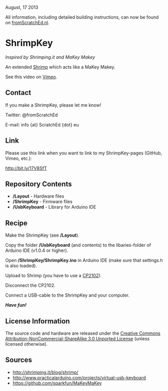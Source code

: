 August, 17 2013

All information, including detailed building instructions, can now be found on [fromScratchEd.nl](http://fromScratchEd.nl).




ShrimpKey
===========
*Inspired by Shrimping.it and MaKey Makey*

An extended [Shrimp](http://www.shrimping.it/blog/shrimp) which acts like a MaKey Makey. 

See this video on [Vimeo](http://bit.ly/116lLel).


Contact
-------
If you make a ShrimpKey, please let me know!

Twitter: @fromScratchEd

E-mail: info {at} ScratchEd {dot} eu

Link
----
Please use this link when you want to link to my ShrimpKey-pages (GitHub, Vimeo, etc.):

http://bit.ly/17V8SfT

Repository Contents
-------------------
* **/Layout** - Hardware files
* **/ShrimpKey** - Firmware files
* **/UsbKeyboard** - Library for Arduino IDE

Recipe
------
Make the ShrimpKey (see **/Layout**).

Copy the folder **/UsbKeyboard** (and contents) to the libaries-folder of Arduino IDE (v1.0.4 or higher).

Open **/ShrimpKey/ShrimpKey.ino** in Arduino IDE (make sure that settings.h is also loaded).

Upload to Shrimp (you have to use a [CP2102](http://www.aliexpress.com/store/product/New-Shop-Sale-5pcs-lot-CP2102-Serial-Converter-USB-2-0-To-TTL-UART-6PIN-Module/213957_623537804.html)).

Disconnect the CP2102.

Connect a USB-cable to the ShrimpKey and your computer.

***Have fun!***

License Information
-------------------

The source code and hardware are released under the [Creative Commons Attribution-NonCommercial-ShareAlike 3.0 Unported License](http://creativecommons.org/licenses/by-nc-sa/3.0/) (unless licensed otherwise). 


Sources
-------
* http://shrimping.it/blog/shrimp/
* http://www.practicalarduino.com/projects/virtual-usb-keyboard
* https://github.com/sparkfun/MaKeyMaKey
